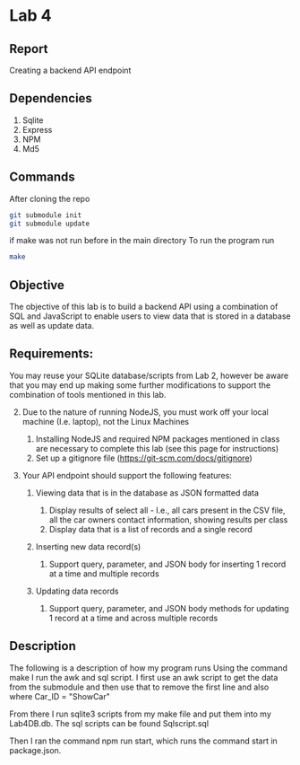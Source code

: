 # Lab 4

## Report

Creating a backend API endpoint

## Dependencies

1. Sqlite
2. Express
3. NPM
4. Md5

## Commands
After cloning the repo 
``` bash
git submodule init
git submodule update
```
if make was not run before in the main directory To run the program run

``` bash
make
```

## Objective

The objective of this lab is to build a backend API using a combination of SQL and JavaScript to enable users to view data that is stored in a database as well as update data.

## Requirements:

You may reuse your SQLite database/scripts from Lab 2, however be aware that you may end up making some further modifications to support the combination of tools mentioned in this lab.

2. Due to the nature of running NodeJS, you must work off your local machine (I.e. laptop), not the Linux Machines
    1. Installing NodeJS and required NPM packages mentioned in class are necessary to complete this lab (see this page for instructions) 
    2. Set up a gitignore file (https://git-scm.com/docs/gitignore)

4. Your API endpoint should support the following features:
    1. Viewing data that is in the database as JSON formatted data
        1. Display results of select all - I.e., all cars present in the CSV file, all the car owners contact information, showing results per class
        2. Display data that is a list of records and a single record

    2. Inserting new data record(s)
        1. Support query, parameter, and JSON body for inserting 1 record at a time and multiple records
    3. Updating data records
        1. Support query, parameter, and JSON body methods for updating 1 record at a time and across multiple records

## Description

The following is a description of how my program runs
Using the command make I run the awk and sql script.
I first use an awk script to get the data from the submodule and then use that to remove the first line and also where Car_ID = "ShowCar"

From there I run sqlite3 scripts from my make file and put them into my Lab4DB.db. The sql scripts can be found Sqlscript.sql

Then I ran the command npm run start, which runs the command start in package.json.